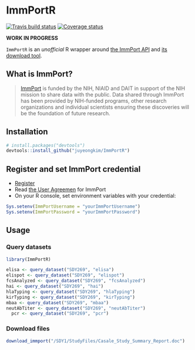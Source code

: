 ImmPortR
================

<!-- README.md is generated from README.Rmd. Please edit that file -->
[![Travis build status](https://travis-ci.org/juyeongkim/ImmPortR.svg?branch=master)](https://travis-ci.org/juyeongkim/ImmPortR) [![Coverage status](https://codecov.io/gh/juyeongkim/ImmPortR/branch/master/graph/badge.svg)](https://codecov.io/github/juyeongkim/ImmPortR?branch=master)

**WORK IN PROGRESS**

`ImmPortR` is an *unofficial* R wrapper around [the ImmPort API](http://docs.immport.org/#API/DataQueryAPI/dataqueryapi/) and [its download tool](http://docs.immport.org/#Tool/FileDownloadTool/filedownloadtool/).

What is ImmPort?
----------------

> [ImmPort](http://immport.org) is funded by the NIH, NIAID and DAIT in support of the NIH mission to share data with the public. Data shared through ImmPort has been provided by NIH-funded programs, other research organizations and individual scientists ensuring these discoveries will be the foundation of future research.

Installation
------------

``` r
# install.packages("devtools")
devtools::install_github("juyeongkim/ImmPortR")
```

Register and set ImmPort credential
-----------------------------------

-   [Register](https://immport-user-admin.niaid.nih.gov:8443/registrationuser/registration)
-   Read [the User Agreemen](http://www.immport.org/agreement) for ImmPort
-   On your R console, set environment variables with your credential:

``` r
Sys.setenv(ImmPortUsername = "yourImmPortUsername")
Sys.setenv(ImmPortPassword = "yourImmPortPassword")
```

Usage
-----

### Query datasets

``` r
library(ImmPortR)

elisa <- query_dataset("SDY269", "elisa")
elispot <- query_dataset("SDY269", "elispot")
fcsAnalyzed <- query_dataset("SDY269", "fcsAnalyzed")
hai <- query_dataset("SDY269", "hai")
hlaTyping <- query_dataset("SDY269", "hlaTyping")
kirTyping <- query_dataset("SDY269", "kirTyping")
mbaa <- query_dataset("SDY269", "mbaa")
neutAbTiter <- query_dataset("SDY269", "neutAbTiter")
  pcr <- query_dataset("SDY269", "pcr")
```

### Download files

``` r
download_immport("/SDY1/StudyFiles/Casale_Study_Summary_Report.doc")
```
